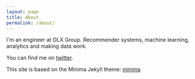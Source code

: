 ```yaml
---
layout: page
title: About
permalink: /about/
---
```


I'm an engineer at OLX Group. Recommender systems, machine learning, analytics and making data work.

You can find me on [twitter](https://twitter.com/EliasNema).

This site is based on the Minima Jekyll theme: [minima](https://github.com/jekyll/minima)
